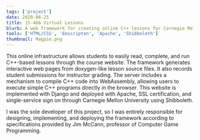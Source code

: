 ```yaml
---
tags: ['project']
date: 2020-08-25
title: 15-466 Virtual Lessons
blurb: A web framework for creating online C++ lessons for Carnegie Mellon's Computer Game Programming course.
tools: ['HTML/CSS', 'Emscripten', 'Apache', 'Shibboleth']
thumbnail: Magpie.png
---
```

This online infrastructure allows students to easily read, complete, and run C++-based lessons through the course website. The framework generates interactive web pages from doxygen-like lesson source files. It also records student submissions for instructor grading. The server includes a mechanism to compile C++ code into WebAssembly, allowing users to execute simple C++ programs directly in the browser. This website is implemented with Django and deployed with Apache, SSL certification, and single-service sign on through Carnegie Mellon University using Shibboleth.

I was the sole developer of this project, so I was entirely responsible for designing, implementing, and deploying the framework according to specifications provided by Jim McCann, professor of Computer Game Programming.